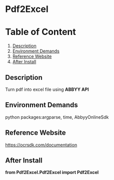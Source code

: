 # Pdf2Excel

# Table of Content
1. [Description](#description)
2. [Environment Demands](#environment_demands)
3. [Reference Website](#reference_website)
4. [After Install](#after_install)

<a id="description"></a>
## Description
Turn pdf into excel file using <strong>ABBYY API</strong>

<a id="environment_demands"></a>
## Environment Demands
python packages:argparse, time, AbbyyOnlineSdk

<a id="reference_website"></a>
## Reference Website
https://ocrsdk.com/documentation

<a id="after_install"></a>
## After Install
<strong>from Pdf2Excel.Pdf2Excel import Pdf2Excel</strong>
